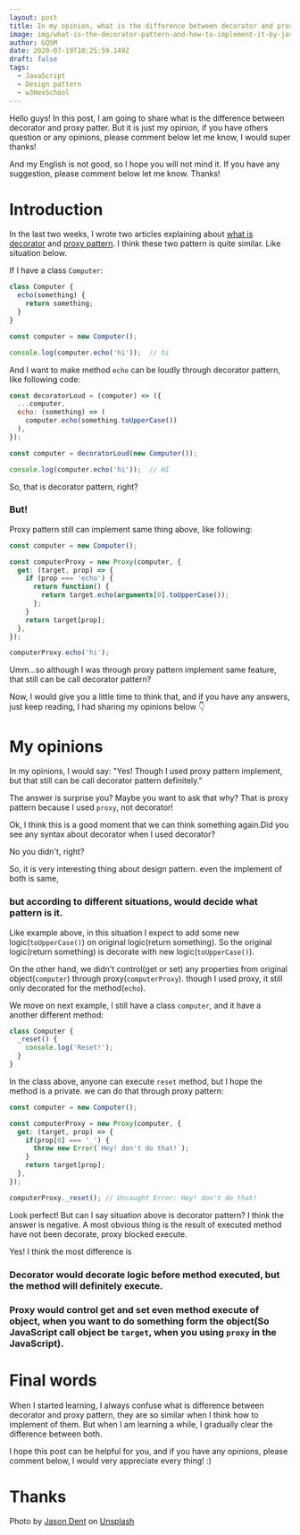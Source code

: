 ```yaml
---
layout: post
title: In my opinion, what is the difference between decorator and proxy pattern?
image: img/what-is-the-decorator-pattern-and-how-to-implement-it-by-javascript.jpg
author: GQSM
date: 2020-07-19T10:25:59.149Z
draft: false
tags: 
  - JavaScript
  - Design pattern
  - w3HexSchool
---
```


Hello guys! In this post, I am going to share what is the difference between decorator and proxy patter. But it is just my opinion, if you have others question or any opinions, please comment below let me know, I would super thanks!

And my English is not good, so I hope you will not mind it. If you have any suggestion, please comment below let me know. Thanks!

# Introduction

In the last two weeks, I wrote two articles explaining about [what is decorator](https://dev.to/ms314006/what-is-the-decorator-pattern-and-how-to-implement-it-by-javascript-1lb9) and [proxy pattern](https://dev.to/ms314006/what-is-the-proxy-pattern-and-how-to-implement-it-by-javascript-mhd). I think these two pattern is quite similar. Like situation below.

If I have a class `Computer`:

```javascript
class Computer {
  echo(something) {
    return something;
  }
}

const computer = new Computer();

console.log(computer.echo('hi'));  // hi
```

And I want to make method `echo` can be loudly through decorator pattern, like following code:

```javascript
const decoratorLoud = (computer) => ({
  ...computer,
  echo: (something) => (
    computer.echo(something.toUpperCase())
  ),
});

const computer = decoratorLoud(new Computer());

console.log(computer.echo('hi'));  // HI
```

So, that is decorator pattern, right?

### But!

Proxy pattern still can implement same thing above, like following:

```javascript
const computer = new Computer();

const computerProxy = new Proxy(computer, {
  get: (target, prop) => {
    if (prop === 'echo') {
      return function() {
        return target.echo(arguments[0].toUpperCase());
      };
    }
    return target[prop];
  },
});

computerProxy.echo('hi');
```

Umm...so although I was through proxy pattern implement same feature, that still can be call decorator pattern?

Now, I would give you a little time to think that, and if you have any answers, just keep reading, I had sharing my opinions below 👇
 
# My opinions

In my opinions, I would say: "Yes! Though I used proxy pattern implement, but that still can be call decorator pattern definitely."

The answer is surprise you? Maybe you want to ask that why? That is proxy pattern because I used `proxy`, not decorator!

Ok, I think this is a good moment that we can think something again.Did you see any syntax about decorator when I used decorator?

No you didn't, right?

So, it is very interesting thing about design pattern. even the implement of both is same,

### but according to different situations, would decide what pattern is it.

Like example above, in this situation I expect to add some new logic(`toUpperCase()`) on original logic(return something). So the original logic(return something) is decorate with new logic(`toUpperCase()`).

On the other hand, we didn't control(get or set) any properties from original object(`computer`) through proxy(`computerProxy`). though I used proxy, it still only decorated for the method(`echo`).

We move on next example, I still have a class `computer`, and it have a another different method:

```javascript
class Computer {
  _reset() {
    console.log('Reset!');
  }
}
```

In the class above, anyone can execute `reset` method, but I hope the method is a private. we can do that through proxy pattern:

```javascript
const computer = new Computer();

const computerProxy = new Proxy(computer, {
  get: (target, prop) => {
    if(prop[0] === '_') {
      throw new Error(`Hey! don't do that!`);
    }
    return target[prop];
  },
});

computerProxy._reset(); // Uncaught Error: Hey! don't do that!
```

Look perfect! But can I say situation above is decorator pattern? I think the answer is negative. A most obvious thing is the result of executed method have not been decorate, proxy blocked execute.

Yes! I think the most difference is

### Decorator would decorate logic before method executed, but the method will definitely execute.

### Proxy would control get and set even method execute of object, when you want to do something form the object(So JavaScript call object be `target`, when you using `proxy` in the JavaScript).

# Final words

When I started learning, I always confuse what is difference between decorator and proxy pattern, they are so similar when I think how to implement of them. But when I am learning a while, I gradually clear the difference between both.

I hope this post can be helpful for you, and if you have any opinions, please comment below, I would very appreciate every thing! :)

# Thanks

<span>Photo by <a href="https://unsplash.com/@jdent?utm_source=unsplash&amp;utm_medium=referral&amp;utm_content=creditCopyText">Jason Dent</a> on <a href="https://unsplash.com/s/photos/compare?utm_source=unsplash&amp;utm_medium=referral&amp;utm_content=creditCopyText">Unsplash</a></span>